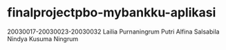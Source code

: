 # finalprojectpbo-mybankku-aplikasi
20030017-20030023-20030032
Lailia Purnaningrum
Putri Alfina Salsabila
Nindya Kusuma Ningrum
